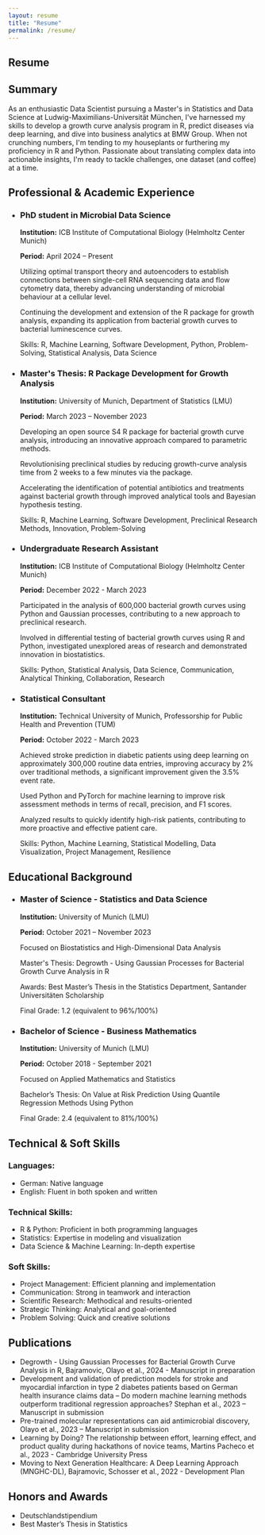 ```yaml
---
layout: resume
title: "Resume"
permalink: /resume/
---
```


<section class="resume">
  <h1>Resume</h1>
  
  <h2>Summary</h2>
  <p>As an enthusiastic Data Scientist pursuing a Master's in Statistics and Data Science at Ludwig-Maximilians-Universität München, I've harnessed my skills to develop a growth curve analysis program in R, predict diseases via deep learning, and dive into business analytics at BMW Group. When not crunching numbers, I'm tending to my houseplants or furthering my proficiency in R and Python. Passionate about translating complex data into actionable insights, I'm ready to tackle challenges, one dataset (and coffee) at a time.</p>

  <h2>Professional & Academic Experience</h2>
  <ul>
    <li>
      <h3>PhD student in Microbial Data Science</h3>
      <p><strong>Institution:</strong> ICB Institute of Computational Biology (Helmholtz Center Munich)</p>
      <p><strong>Period:</strong> April 2024 – Present</p>
      <p>Utilizing optimal transport theory and autoencoders to establish connections between single-cell RNA sequencing data and flow cytometry data, thereby advancing understanding of microbial behaviour at a cellular level.</p>
      <p>Continuing the development and extension of the R package for growth analysis, expanding its application from bacterial growth curves to bacterial luminescence curves.</p>
      <p>Skills: R, Machine Learning, Software Development, Python, Problem-Solving, Statistical Analysis, Data Science</p>
    </li>
    <li>
      <h3>Master's Thesis: R Package Development for Growth Analysis</h3>
      <p><strong>Institution:</strong> University of Munich, Department of Statistics (LMU)</p>
      <p><strong>Period:</strong> March 2023 – November 2023</p>
      <p>Developing an open source S4 R package for bacterial growth curve analysis, introducing an innovative approach compared to parametric methods.</p>
      <p>Revolutionising preclinical studies by reducing growth-curve analysis time from 2 weeks to a few minutes via the package.</p>
      <p>Accelerating the identification of potential antibiotics and treatments against bacterial growth through improved analytical tools and Bayesian hypothesis testing.</p>
      <p>Skills: R, Machine Learning, Software Development, Preclinical Research Methods, Innovation, Problem-Solving</p>
    </li>
    <li>
      <h3>Undergraduate Research Assistant</h3>
      <p><strong>Institution:</strong> ICB Institute of Computational Biology (Helmholtz Center Munich)</p>
      <p><strong>Period:</strong> December 2022 - March 2023</p>
      <p>Participated in the analysis of 600,000 bacterial growth curves using Python and Gaussian processes, contributing to a new approach to preclinical research.</p>
      <p>Involved in differential testing of bacterial growth curves using R and Python, investigated unexplored areas of research and demonstrated innovation in biostatistics.</p>
      <p>Skills: Python, Statistical Analysis, Data Science, Communication, Analytical Thinking, Collaboration, Research</p>
    </li>
    <li>
      <h3>Statistical Consultant</h3>
      <p><strong>Institution:</strong> Technical University of Munich, Professorship for Public Health and Prevention (TUM)</p>
      <p><strong>Period:</strong> October 2022 - March 2023</p>
      <p>Achieved stroke prediction in diabetic patients using deep learning on approximately 300,000 routine data entries, improving accuracy by 2% over traditional methods, a significant improvement given the 3.5% event rate.</p>
      <p>Used Python and PyTorch for machine learning to improve risk assessment methods in terms of recall, precision, and F1 scores.</p>
      <p>Analyzed results to quickly identify high-risk patients, contributing to more proactive and effective patient care.</p>
      <p>Skills: Python, Machine Learning, Statistical Modelling, Data Visualization, Project Management, Resilience</p>
    </li>
  </ul>

  <h2>Educational Background</h2>
  <ul>
    <li>
      <h3>Master of Science - Statistics and Data Science</h3>
      <p><strong>Institution:</strong> University of Munich (LMU)</p>
      <p><strong>Period:</strong> October 2021 – November 2023</p>
      <p>Focused on Biostatistics and High-Dimensional Data Analysis</p>
      <p>Master's Thesis: Degrowth - Using Gaussian Processes for Bacterial Growth Curve Analysis in R</p>
      <p>Awards: Best Master’s Thesis in the Statistics Department, Santander Universitäten Scholarship</p>
      <p>Final Grade: 1.2 (equivalent to 96%/100%)</p>
    </li>
    <li>
      <h3>Bachelor of Science - Business Mathematics</h3>
      <p><strong>Institution:</strong> University of Munich (LMU)</p>
      <p><strong>Period:</strong> October 2018 - September 2021</p>
      <p>Focused on Applied Mathematics and Statistics</p>
      <p>Bachelor’s Thesis: On Value at Risk Prediction Using Quantile Regression Methods Using Python</p>
      <p>Final Grade: 2.4 (equivalent to 81%/100%)</p>
    </li>
  </ul>

  <h2>Technical & Soft Skills</h2>
  <h3>Languages:</h3>
  <ul>
    <li>German: Native language</li>
    <li>English: Fluent in both spoken and written</li>
  </ul>
  <h3>Technical Skills:</h3>
  <ul>
    <li>R & Python: Proficient in both programming languages</li>
    <li>Statistics: Expertise in modeling and visualization</li>
    <li>Data Science & Machine Learning: In-depth expertise</li>
  </ul>
  <h3>Soft Skills:</h3>
  <ul>
    <li>Project Management: Efficient planning and implementation</li>
    <li>Communication: Strong in teamwork and interaction</li>
    <li>Scientific Research: Methodical and results-oriented</li>
    <li>Strategic Thinking: Analytical and goal-oriented</li>
    <li>Problem Solving: Quick and creative solutions</li>
  </ul>

  <h2>Publications</h2>
  <ul>
    <li>Degrowth - Using Gaussian Processes for Bacterial Growth Curve Analysis in R, Bajramovic, Olayo et al., 2024 - Manuscript in preparation</li>
    <li>Development and validation of prediction models for stroke and myocardial infarction in type 2 diabetes patients based on German health insurance claims data – Do modern machine learning methods outperform traditional regression approaches? Stephan et al., 2023 – Manuscript in submission</li>
    <li>Pre-trained molecular representations can aid antimicrobial discovery, Olayo et al., 2023 – Manuscript in submission</li>
    <li>Learning by Doing? The relationship between effort, learning effect, and product quality during hackathons of novice teams, Martins Pacheco et al., 2023 - Cambridge University Press</li>
    <li>Moving to Next Generation Healthcare: A Deep Learning Approach (MNGHC-DL), Bajramovic, Schosser et al., 2022 - Development Plan</li>
  </ul>

  <h2>Honors and Awards</h2>
  <ul>
    <li>Deutschlandstipendium</li>
    <li>Best Master’s Thesis in Statistics</li>
  </ul>

</section>

